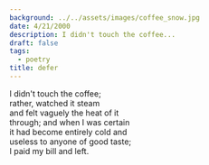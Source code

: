 ```yaml
---
background: ../../assets/images/coffee_snow.jpg
date: 4/21/2000
description: I didn't touch the coffee...
draft: false
tags:
  - poetry
title: defer
---
```

  
I didn't touch the coffee;  
rather, watched it steam  
and felt vaguely the heat of it  
through; and when I was certain  
it had become entirely cold and  
useless to anyone of good taste;  
I paid my bill and left.  
